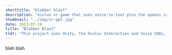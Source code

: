 ```yaml
---
shorttitle: "blabber blast"
description: "oculus vr game that uses voice-to-text plus the openai completions api to dynamically generate target configurations in a shooting gallery based on arbitrary user speech"
thumbnail: "../img/vr-gpt.jpg"
date: 2023-07-10
title: "Blabber Blast"
tldr: "This project uses Unity, the Oculus Interaction and Voice SDKs, the OpenAI Completions API, and custom classes and scripts to create a 'shooting gallery' game that can be controlled by the player's speech. The Completions API takes an arbitrary string and returns a target configuration in json form that is then parsed by the game to produce a novel configuration of targets. For a demo of the game, see [this video](https://www.youtube.com/watch?v=dQw4w9WgXcQ)."
---
```

blah blah